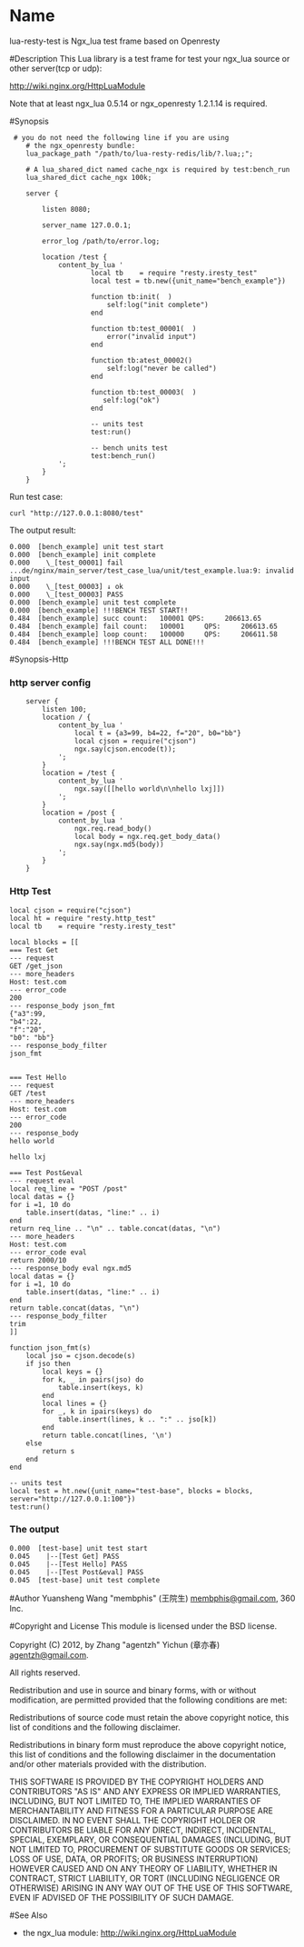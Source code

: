 # Name
lua-resty-test is Ngx_lua test frame based on Openresty


#Description
This Lua library is a test frame for test your ngx_lua source or other server(tcp or udp):

http://wiki.nginx.org/HttpLuaModule

Note that at least ngx_lua 0.5.14 or ngx_openresty 1.2.1.14 is required.

#Synopsis


```
 # you do not need the following line if you are using
    # the ngx_openresty bundle:
    lua_package_path "/path/to/lua-resty-redis/lib/?.lua;;";

    # A lua_shared_dict named cache_ngx is required by test:bench_run
    lua_shared_dict cache_ngx 100k;

    server {

        listen 8080;

        server_name 127.0.0.1;

        error_log /path/to/error.log;

        location /test {
            content_by_lua '
                	local tb    = require "resty.iresty_test"
					local test = tb.new({unit_name="bench_example"})

					function tb:init(  )
					    self:log("init complete")
					end

					function tb:test_00001(  )
					    error("invalid input")
					end

					function tb:atest_00002()
					    self:log("never be called")
					end

					function tb:test_00003(  )
					   self:log("ok")
					end

					-- units test
					test:run()
					
					-- bench units test
					test:bench_run()
            ';
        }
    }
```

Run test case:

```
curl "http://127.0.0.1:8080/test"
```

The output result:

```
0.000  [bench_example] unit test start
0.000  [bench_example] init complete
0.000    \_[test_00001] fail ...de/nginx/main_server/test_case_lua/unit/test_example.lua:9: invalid input
0.000    \_[test_00003] ↓ ok
0.000    \_[test_00003] PASS
0.000  [bench_example] unit test complete
0.000  [bench_example] !!!BENCH TEST START!!
0.484  [bench_example] succ count:	 100001	QPS:	 206613.65
0.484  [bench_example] fail count:	 100001 	QPS:	 206613.65
0.484  [bench_example] loop count:	 100000 	QPS:	 206611.58
0.484  [bench_example] !!!BENCH TEST ALL DONE!!!
```

#Synopsis-Http
### http server config
```
    server {
        listen 100;
        location / { 
            content_by_lua '
                local t = {a3=99, b4=22, f="20", b0="bb"}
                local cjson = require("cjson")
                ngx.say(cjson.encode(t));
            ';  
        }   
        location = /test {
            content_by_lua '
                ngx.say([[hello world\n\nhello lxj]])
            ';  
        }   
        location = /post {
            content_by_lua '
                ngx.req.read_body()
                local body = ngx.req.get_body_data()
                ngx.say(ngx.md5(body))
            ';  
        }   
    }   
```
### Http Test
```
local cjson = require("cjson")
local ht = require "resty.http_test"
local tb    = require "resty.iresty_test"

local blocks = [[
=== Test Get 
--- request
GET /get_json
--- more_headers
Host: test.com
--- error_code
200
--- response_body json_fmt
{"a3":99, 
"b4":22, 
"f":"20", 
"b0": "bb"}
--- response_body_filter
json_fmt


=== Test Hello
--- request
GET /test
--- more_headers
Host: test.com
--- error_code
200
--- response_body
hello world

hello lxj

=== Test Post&eval
--- request eval
local req_line = "POST /post"
local datas = {}
for i =1, 10 do 
	table.insert(datas, "line:" .. i)
end
return req_line .. "\n" .. table.concat(datas, "\n")
--- more_headers
Host: test.com
--- error_code eval
return 2000/10
--- response_body eval ngx.md5
local datas = {}
for i =1, 10 do 
	table.insert(datas, "line:" .. i)
end
return table.concat(datas, "\n")
--- response_body_filter
trim
]]

function json_fmt(s)
	local jso = cjson.decode(s)
	if jso then 
		local keys = {}
		for k, _ in pairs(jso) do 
			table.insert(keys, k)
		end
		local lines = {}
		for _, k in ipairs(keys) do 
			table.insert(lines, k .. ":" .. jso[k])
		end
		return table.concat(lines, '\n')
	else
		return s 
	end
end

-- units test
local test = ht.new({unit_name="test-base", blocks = blocks, server="http://127.0.0.1:100"})
test:run()
```

### The output
```
0.000  [test-base] unit test start 
0.045    |--[Test Get] PASS 
0.045    |--[Test Hello] PASS 
0.045    |--[Test Post&eval] PASS 
0.045  [test-base] unit test complete 
```

#Author
Yuansheng Wang "membphis" (王院生) membphis@gmail.com, 360 Inc.

#Copyright and License
This module is licensed under the BSD license.

Copyright (C) 2012, by Zhang "agentzh" Yichun (章亦春) agentzh@gmail.com.

All rights reserved.

Redistribution and use in source and binary forms, with or without modification, are permitted provided that the following conditions are met:

Redistributions of source code must retain the above copyright notice, this list of conditions and the following disclaimer.

Redistributions in binary form must reproduce the above copyright notice, this list of conditions and the following disclaimer in the documentation and/or other materials provided with the distribution.

THIS SOFTWARE IS PROVIDED BY THE COPYRIGHT HOLDERS AND CONTRIBUTORS "AS IS" AND ANY EXPRESS OR IMPLIED WARRANTIES, INCLUDING, BUT NOT LIMITED TO, THE IMPLIED WARRANTIES OF MERCHANTABILITY AND FITNESS FOR A PARTICULAR PURPOSE ARE DISCLAIMED. IN NO EVENT SHALL THE COPYRIGHT HOLDER OR CONTRIBUTORS BE LIABLE FOR ANY DIRECT, INDIRECT, INCIDENTAL, SPECIAL, EXEMPLARY, OR CONSEQUENTIAL DAMAGES (INCLUDING, BUT NOT LIMITED TO, PROCUREMENT OF SUBSTITUTE GOODS OR SERVICES; LOSS OF USE, DATA, OR PROFITS; OR BUSINESS INTERRUPTION) HOWEVER CAUSED AND ON ANY THEORY OF LIABILITY, WHETHER IN CONTRACT, STRICT LIABILITY, OR TORT (INCLUDING NEGLIGENCE OR OTHERWISE) ARISING IN ANY WAY OUT OF THE USE OF THIS SOFTWARE, EVEN IF ADVISED OF THE POSSIBILITY OF SUCH DAMAGE.

#See Also
* the ngx_lua module: http://wiki.nginx.org/HttpLuaModule
